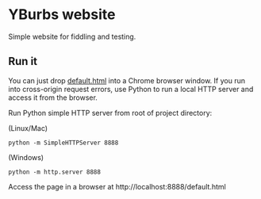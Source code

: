# YBurbs website
Simple website for fiddling and testing.

## Run it
You can just drop [default.html](default.html) into a Chrome browser window. If you run 
into cross-origin request errors, use Python to run a local HTTP server and 
access it from the browser.

Run Python simple HTTP server from root of project directory:

(Linux/Mac)
```shell
python -m SimpleHTTPServer 8888
```
(Windows)
```shell
python -m http.server 8888
```

Access the page in a browser at http://localhost:8888/default.html
